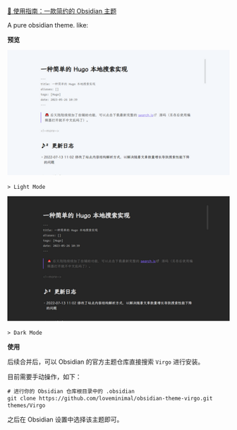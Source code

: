 [📘 使用指南：一款简约的 Obsidian 主题](https://walkssi.com/%E4%B8%80%E6%AC%BE%E7%AE%80%E7%BA%A6%E7%9A%84-obsidian-%E4%B8%BB%E9%A2%98/)

A pure obsidian theme. like:

**预览**

![](assets/screenshot.png)

`> Light Mode`

![](assets/screenshot-dark.png)

`> Dark Mode`

**使用**

后续合并后，可以 Obsidian 的官方主题仓库直接搜索 `Virgo` 进行安装。

目前需要手动操作，如下：

```
# 进行你的 Obsidian 仓库根目录中的 .obsidian
git clone https://github.com/loveminimal/obsidian-theme-virgo.git themes/Virgo
```

之后在 Obsidian 设置中选择该主题即可。
